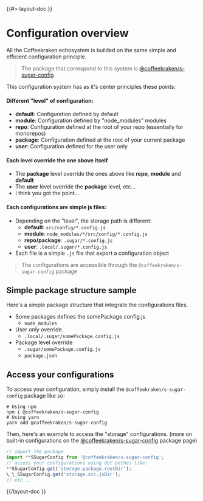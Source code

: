 <!--
/**
 * @name            Overview
 * @namespace       doc.config
 * @type            Markdown
 * @platform        md
 * @status          stable
 * @menu            Documentation / Configuration           /doc/config/overview
 *
 * @since           2.0.0
 * @author    Olivier Bossel <olivier.bossel@gmail.com> (https://olivierbossel.com)
 */
-->

{{#> layout-doc }}

# Configuration overview

All the Coffeekraken echosystem is builded on the same simple and efficient configuration principle.

> The package that correspond to this system is [@coffeekraken/s-sugar-config](https:/www.npmjs.com/package/@coffeekraken/s-sugar-config)

This configuration system has as it's center principles these points:

#### Different "level" of configuration:

-   **default**: Configuration defined by default
-   **module**: Configuration defined by "node_modules" modules
-   **repo**: Configuration defined at the root of your repo (essentially for monorepos)
-   **package**: Configuration defined at the root of your current package
-   **user**: Configuration defined for the user only

#### Each level override the one above itself

-   The **package** level override the ones above like **repo**, **module** and **default**
-   The **user** level override the **package** level, etc...
-   I think you got the point...

#### Each configurations are simple js files:

-   Depending on the "level", the storage path is different:
    -   **default**: `src/config/*.config.js`
    -   **module**: `node_modules/*/src/config/*.config.js`
    -   **repo/package**: `.sugar/*.config.js`
    -   **user**: `.local/.sugar/*.config.js`
-   Each file is a simple `.js` file that export a configuration object

> The configurations are accessible through the `@coffeekraken/s-sugar-config` package

## Simple package structure sample

Here's a simple package structure that integrate the configurations files.

-   Some packages defines the somePackage.config.js
    -   `node_modules`
-   User only override.
    -   `.local/.sugar/somePackage.config.js`
-   Package level override
    -   `.sugar/somePackage.config.js`
    -   `package.json`

## Access your configurations

To access your configuration, simply install the `@coffeekraken/s-sugar-config` package like so:

```shell
# Using npm
npm i @coffeekraken/s-sugar-config
# Using yarn
yarn add @coffeekraken/s-sugar-config
```

Then, here's an example to access the "storage" configurations. (more on built-in configurations on the [@coffeekraken/s-sugar-config](https:/www.npmjs.com/package/@coffeekraken/s-sugar-config) package page)

```js
// import the package
import **SSugarConfig from '@coffeekraken/s-sugar-config';
// access your configurations using dot pathes like:
**SSugarConfig.get('storage.package.rootDir');
\_\_SSugarConfig.get('storage.src.jsDir');
// etc...
```

{{/layout-doc }}
